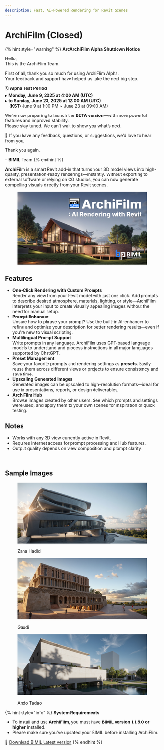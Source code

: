 ```yaml
---
description: Fast, AI-Powered Rendering for Revit Scenes
---
```


# ArchiFilm (Closed)

{% hint style="warning" %}
**ArcArchiFlim Alpha Shutdown Notice**

Hello,\
This is the ArchiFlim Team.

First of all, thank you so much for using ArchiFlim Alpha.\
Your feedback and support have helped us take the next big step.

🗓️ **Alpha Test Period**\
▸ **Monday, June 9, 2025 at 4:00 AM (UTC)**\
▸ **to Sunday, June 23, 2025 at 12:00 AM (UTC)**\
 (**KST:** June 9 at 1:00 PM \~ June 23 at 09:00 AM)

We’re now preparing to launch the **BETA version**—with more powerful features and improved stability.\
Please stay tuned. We can’t wait to show you what’s next.

🙏 If you have any feedback, questions, or suggestions, we’d love to hear from you.

Thank you again.

– **BIMIL** Team
{% endhint %}

**ArchiFilm** is a smart Revit add-in that turns your 3D model views into high-quality, presentation-ready renderings—instantly. Without exporting to external software or relying on CG studios, you can now generate compelling visuals directly from your Revit scenes.

<figure><img src="../../.gitbook/assets/썹네일.jpg" alt=""><figcaption></figcaption></figure>

## **Features**

* **One-Click Rendering with Custom Prompts**\
  Render any view from your Revit model with just one click. Add prompts to describe desired atmosphere, materials, lighting, or style—ArchiFilm interprets your input to create visually appealing images without the need for manual setup.
* **Prompt Enhancer**\
  Unsure how to phrase your prompt? Use the built-in AI-enhancer to refine and optimize your description for better rendering results—even if you're new to visual scripting.
* **Multilingual Prompt Support**\
  Write prompts in any language. ArchiFilm uses GPT-based language models to understand and process instructions in all major languages supported by ChatGPT.
* **Preset Management**\
  Save your favorite prompts and rendering settings as **presets**. Easily reuse them across different views or projects to ensure consistency and save time.
* **Upscaling Generated Images**\
  Generated images can be upscaled to high-resolution formats—ideal for use in presentations, reports, or design deliverables.
* **ArchiFilm Hub**\
  Browse images created by other users. See which prompts and settings were used, and apply them to your own scenes for inspiration or quick testing.

## **Notes**

* Works with any 3D view currently active in Revit.
* Requires internet access for prompt processing and Hub features.
* Output quality depends on view composition and prompt clarity.

<figure><img src="../../.gitbook/assets/STABLEDIFFUSION 2_ThreeD_3D 뷰 1_20250602_144908.png" alt=""><figcaption></figcaption></figure>

## Sample Images

<div align="left"><figure><img src="../../.gitbook/assets/ArchiFilm_Image_20250526132558.jpg" alt=""><figcaption><p>Zaha Hadid</p></figcaption></figure> <figure><img src="../../.gitbook/assets/ArchiFilm_Image_20250526134514.jpg" alt=""><figcaption><p>Gaudi</p></figcaption></figure> <figure><img src="../../.gitbook/assets/ArchiFilm_Image_20250526135314.jpg" alt=""><figcaption><p>Ando Tadao</p></figcaption></figure></div>

{% hint style="info" %}
**System Requirements**

* To install and use **ArchiFlim**, you must have **BIMIL version 1.1.5.0 or higher** installed.
* Please make sure you’ve updated your BIMIL before installing ArchiFlim.

&#x20;🔗 [Download BIMIL Latest version](https://bimil.bimpeers.com/)
{% endhint %}
